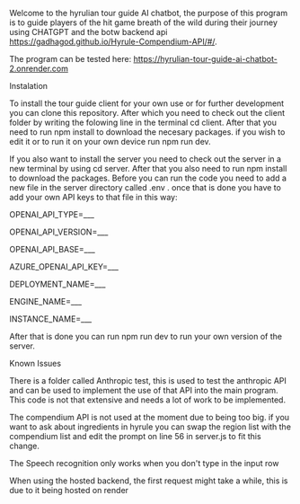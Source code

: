 Welcome to the hyrulian tour guide AI chatbot, the purpose of this program is to guide players of the hit game breath of the wild during their journey using CHATGPT and the botw backend api https://gadhagod.github.io/Hyrule-Compendium-API/#/.

The program can be tested here: https://hyrulian-tour-guide-ai-chatbot-2.onrender.com

Instalation

To install the tour guide client for your own use or for further development you can clone this repository. 
After which you need to check out the client folder by writing the folowing line in the terminal cd client.
After that you need to run npm install to download the necesary packages. if you wish to edit it or to run it on your own device run npm run dev. 

If you also want to install the server you need to check out the server in a new terminal by using cd server.
After that you also need to run npm install to download the packages.
Before you can run the code you need to add a new file in the server directory called .env . once that is done you have to add your own API keys to that file in this way:

OPENAI_API_TYPE=___

OPENAI_API_VERSION=___

OPENAI_API_BASE=___

AZURE_OPENAI_API_KEY=___

DEPLOYMENT_NAME=___

ENGINE_NAME=___

INSTANCE_NAME=___

After that is done you can run npm run dev to run your own version of the server.

Known Issues

There is a folder called Anthropic test, this is used to test the anthropic API and can be used to implement the use of that API into the main program. This code is not that extensive and needs a lot of work to be implemented.

The compendium API is not used at the moment due to being too big. if you want to ask about ingredients in hyrule you can swap the region list with the compendium list and edit the prompt on line 56 in server.js to fit this change.

The Speech recognition only works when you don't type in the input row

When using the hosted backend, the first request might take a while, this is due to it being hosted on render
